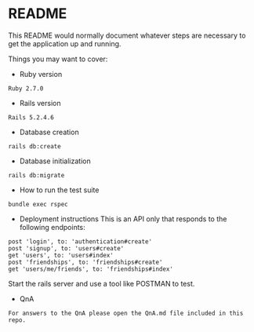 # README

This README would normally document whatever steps are necessary to get the
application up and running.

Things you may want to cover:

* Ruby version
```
Ruby 2.7.0
```

* Rails version
```
Rails 5.2.4.6
```

* Database creation
```
rails db:create
```

* Database initialization
```
rails db:migrate
```

* How to run the test suite
```
bundle exec rspec
```

* Deployment instructions
This is an API only that responds to the following endpoints:
```
post 'login', to: 'authentication#create'
post 'signup', to: 'users#create'
get 'users', to: 'users#index'
post 'friendships', to: 'friendships#create'
get 'users/me/friends', to: 'friendships#index'
```

Start the rails server and use a tool like POSTMAN to test.

* QnA
```
For answers to the QnA please open the QnA.md file included in this repo.
```
